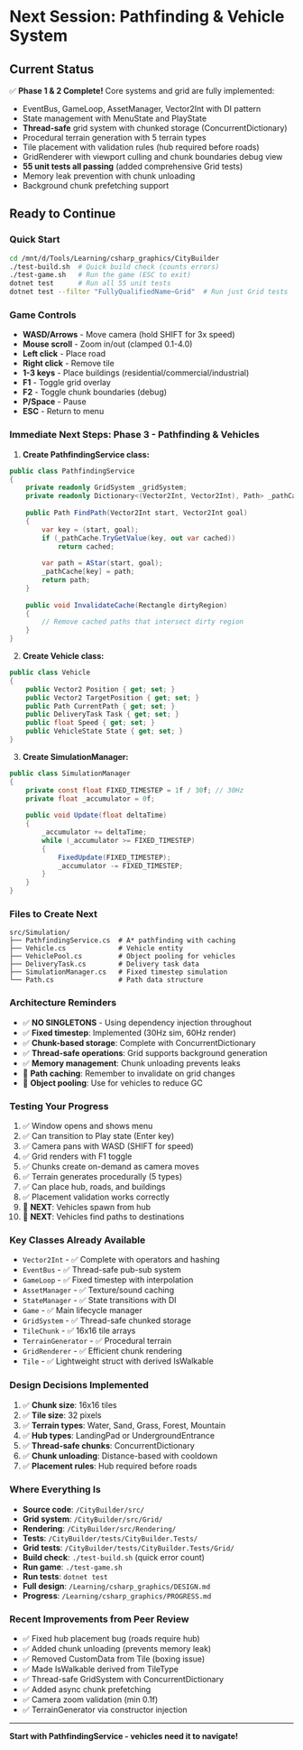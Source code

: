 # Next Session: Pathfinding & Vehicle System

## Current Status
✅ **Phase 1 & 2 Complete!** Core systems and grid are fully implemented:
- EventBus, GameLoop, AssetManager, Vector2Int with DI pattern
- State management with MenuState and PlayState
- **Thread-safe** grid system with chunked storage (ConcurrentDictionary)
- Procedural terrain generation with 5 terrain types
- Tile placement with validation rules (hub required before roads)
- GridRenderer with viewport culling and chunk boundaries debug view
- **55 unit tests all passing** (added comprehensive Grid tests)
- Memory leak prevention with chunk unloading
- Background chunk prefetching support

## Ready to Continue

### Quick Start
```bash
cd /mnt/d/Tools/Learning/csharp_graphics/CityBuilder
./test-build.sh  # Quick build check (counts errors)
./test-game.sh   # Run the game (ESC to exit)
dotnet test      # Run all 55 unit tests
dotnet test --filter "FullyQualifiedName~Grid"  # Run just Grid tests
```

### Game Controls
- **WASD/Arrows** - Move camera (hold SHIFT for 3x speed)
- **Mouse scroll** - Zoom in/out (clamped 0.1-4.0)
- **Left click** - Place road
- **Right click** - Remove tile
- **1-3 keys** - Place buildings (residential/commercial/industrial)
- **F1** - Toggle grid overlay
- **F2** - Toggle chunk boundaries (debug)
- **P/Space** - Pause
- **ESC** - Return to menu

### Immediate Next Steps: Phase 3 - Pathfinding & Vehicles

1. **Create PathfindingService class:**
```csharp
public class PathfindingService
{
    private readonly GridSystem _gridSystem;
    private readonly Dictionary<(Vector2Int, Vector2Int), Path> _pathCache;
    
    public Path FindPath(Vector2Int start, Vector2Int goal)
    {
        var key = (start, goal);
        if (_pathCache.TryGetValue(key, out var cached))
            return cached;
            
        var path = AStar(start, goal);
        _pathCache[key] = path;
        return path;
    }
    
    public void InvalidateCache(Rectangle dirtyRegion)
    {
        // Remove cached paths that intersect dirty region
    }
}
```

2. **Create Vehicle class:**
```csharp
public class Vehicle
{
    public Vector2 Position { get; set; }
    public Vector2 TargetPosition { get; set; }
    public Path CurrentPath { get; set; }
    public DeliveryTask Task { get; set; }
    public float Speed { get; set; }
    public VehicleState State { get; set; }
}
```

3. **Create SimulationManager:**
```csharp
public class SimulationManager
{
    private const float FIXED_TIMESTEP = 1f / 30f; // 30Hz
    private float _accumulator = 0f;
    
    public void Update(float deltaTime)
    {
        _accumulator += deltaTime;
        while (_accumulator >= FIXED_TIMESTEP)
        {
            FixedUpdate(FIXED_TIMESTEP);
            _accumulator -= FIXED_TIMESTEP;
        }
    }
}
```

### Files to Create Next
```
src/Simulation/
├── PathfindingService.cs  # A* pathfinding with caching
├── Vehicle.cs             # Vehicle entity
├── VehiclePool.cs         # Object pooling for vehicles
├── DeliveryTask.cs        # Delivery task data
├── SimulationManager.cs   # Fixed timestep simulation
└── Path.cs                # Path data structure
```

### Architecture Reminders
- ✅ **NO SINGLETONS** - Using dependency injection throughout
- ✅ **Fixed timestep**: Implemented (30Hz sim, 60Hz render)
- ✅ **Chunk-based storage**: Complete with ConcurrentDictionary
- ✅ **Thread-safe operations**: Grid supports background generation
- ✅ **Memory management**: Chunk unloading prevents leaks
- 🔄 **Path caching**: Remember to invalidate on grid changes
- 🔄 **Object pooling**: Use for vehicles to reduce GC

### Testing Your Progress
1. ✅ Window opens and shows menu
2. ✅ Can transition to Play state (Enter key)
3. ✅ Camera pans with WASD (SHIFT for speed)
4. ✅ Grid renders with F1 toggle
5. ✅ Chunks create on-demand as camera moves
6. ✅ Terrain generates procedurally (5 types)
7. ✅ Can place hub, roads, and buildings
8. ✅ Placement validation works correctly
9. 🔄 **NEXT**: Vehicles spawn from hub
10. 🔄 **NEXT**: Vehicles find paths to destinations

### Key Classes Already Available
- `Vector2Int` - ✅ Complete with operators and hashing
- `EventBus` - ✅ Thread-safe pub-sub system  
- `GameLoop` - ✅ Fixed timestep with interpolation
- `AssetManager` - ✅ Texture/sound caching
- `StateManager` - ✅ State transitions with DI
- `Game` - ✅ Main lifecycle manager
- `GridSystem` - ✅ Thread-safe chunked storage
- `TileChunk` - ✅ 16x16 tile arrays
- `TerrainGenerator` - ✅ Procedural terrain
- `GridRenderer` - ✅ Efficient chunk rendering
- `Tile` - ✅ Lightweight struct with derived IsWalkable

### Design Decisions Implemented
1. ✅ **Chunk size**: 16x16 tiles
2. ✅ **Tile size**: 32 pixels
3. ✅ **Terrain types**: Water, Sand, Grass, Forest, Mountain
4. ✅ **Hub types**: LandingPad or UndergroundEntrance
5. ✅ **Thread-safe chunks**: ConcurrentDictionary
6. ✅ **Chunk unloading**: Distance-based with cooldown
7. ✅ **Placement rules**: Hub required before roads

### Where Everything Is
- **Source code**: `/CityBuilder/src/`
- **Grid system**: `/CityBuilder/src/Grid/`
- **Rendering**: `/CityBuilder/src/Rendering/`
- **Tests**: `/CityBuilder/tests/CityBuilder.Tests/`
- **Grid tests**: `/CityBuilder/tests/CityBuilder.Tests/Grid/`
- **Build check**: `./test-build.sh` (quick error count)
- **Run game**: `./test-game.sh`
- **Run tests**: `dotnet test`
- **Full design**: `/Learning/csharp_graphics/DESIGN.md`
- **Progress**: `/Learning/csharp_graphics/PROGRESS.md`

### Recent Improvements from Peer Review
- ✅ Fixed hub placement bug (roads require hub)
- ✅ Added chunk unloading (prevents memory leak)
- ✅ Removed CustomData from Tile (boxing issue)
- ✅ Made IsWalkable derived from TileType
- ✅ Thread-safe GridSystem with ConcurrentDictionary
- ✅ Added async chunk prefetching
- ✅ Camera zoom validation (min 0.1f)
- ✅ TerrainGenerator via constructor injection

---

**Start with PathfindingService - vehicles need it to navigate!**